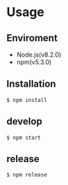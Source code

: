 # Usage

## Enviroment

- Node.js(v8.2.0)
- npm(v5.3.0)

## Installation

```
$ npm install
```

## develop

```
$ npm start
```

## release

```
$ npm release
```

